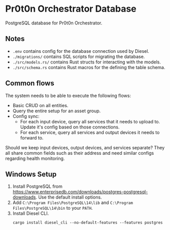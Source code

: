 # Pr0t0n Orchestrator Database

PostgreSQL database for Pr0t0n Orchestrator.

## Notes

- `.env` contains config for the database connection used by Diesel.
- `./migrations/` contains SQL scripts for migrating the database.
- `./src/models.rs/` contains Rust structs for interacting with the models.
- `./src/schema.rs` contains Rust macros for the defining the table schema.

## Common flows

The system needs to be able to execute the following flows:

- Basic CRUD on all entities.
- Query the entire setup for an asset group.
- Config sync:
  - For each input device, query all services that it needs to upload to. Update it's config based on those connections.
  - For each service, query all services and output devices it needs to forward to.

Should we keep input devices, output devices, and services separate?
They all share common fields such as their address and need similar configs regarding health monitoring.

## Windows Setup

1. Install PostgreSQL from https://www.enterprisedb.com/downloads/postgres-postgresql-downloads. Use the default install options.
1. Add `C:\Program Files\PostgreSQL\14\lib` and `C:\Program Files\PostgreSQL\14\bin` to your `PATH`.
1. Install Diesel CLI.
   ```
   cargo install diesel_cli --no-default-features --features postgres
   ```
